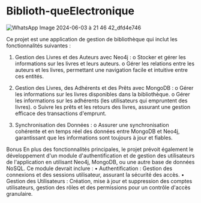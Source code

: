 # Biblioth-queElectronique
![WhatsApp Image 2024-06-03 à 21 46 42_dfd4e746](https://github.com/LamiaaElOuatili/Biblioth-queElectronique/assets/121641051/21a167a4-4379-46c1-9a52-b32cae3ca116)


Ce projet est une application de gestion de bibliothèque qui inclut les fonctionnalités suivantes :
1.	Gestion des Livres et des Auteurs avec Neo4j :
o	Stocker et gérer les informations sur les livres et leurs auteurs.
o	Gérer les relations entre les auteurs et les livres, permettant une navigation facile et intuitive entre ces entités.

2.	Gestion des Livres, des Adhérents et des Prêts avec MongoDB :
o	Gérer les informations sur les livres disponibles dans la bibliothèque.
o	Gérer les informations sur les adhérents (les utilisateurs qui empruntent des livres).
o	Suivre les prêts et les retours des livres, assurant une gestion efficace des transactions d'emprunt.

3.	Synchronisation des Données :
o	Assurer une synchronisation cohérente et en temps réel des données entre MongoDB et Neo4j, garantissant que les informations sont toujours à jour et fiables.

Bonus
En plus des fonctionnalités principales, le projet prévoit également le développement d'un module d'authentification et de gestion des utilisateurs de l'application en utilisant Neo4j, MongoDB, ou une autre base de données NoSQL. Ce module devrait inclure :
•	Authentification : Gestion des connexions et des sessions utilisateur, assurant la sécurité des accès.
•	Gestion des Utilisateurs : Création, mise à jour et suppression des comptes utilisateurs, gestion des rôles et des permissions pour un contrôle d'accès granulaire.

